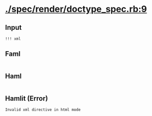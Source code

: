 # [./spec/render/doctype_spec.rb:9](../../../spec/render/doctype_spec.rb#L9)
## Input
```haml
!!! xml
```

## Faml
```html


```

## Haml
```html

```

## Hamlit (Error)
```html
Invalid xml directive in html mode
```


